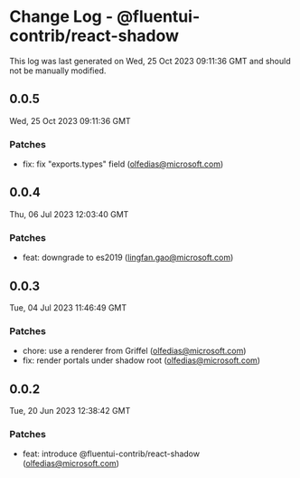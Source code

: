 # Change Log - @fluentui-contrib/react-shadow

This log was last generated on Wed, 25 Oct 2023 09:11:36 GMT and should not be manually modified.

<!-- Start content -->

## 0.0.5

Wed, 25 Oct 2023 09:11:36 GMT

### Patches

- fix: fix "exports.types" field (olfedias@microsoft.com)

## 0.0.4

Thu, 06 Jul 2023 12:03:40 GMT

### Patches

- feat: downgrade to es2019 (lingfan.gao@microsoft.com)

## 0.0.3

Tue, 04 Jul 2023 11:46:49 GMT

### Patches

- chore: use a renderer from Griffel (olfedias@microsoft.com)
- fix: render portals under shadow root (olfedias@microsoft.com)

## 0.0.2

Tue, 20 Jun 2023 12:38:42 GMT

### Patches

- feat: introduce @fluentui-contrib/react-shadow (olfedias@microsoft.com)
